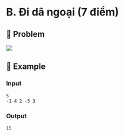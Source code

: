 # B. Đi dã ngoại (7 điểm)

## 📖 Problem

![](https://espresso.codeforces.com/14245b41c2f66d801c587ed0f24a0188738793a9.png)


## 🧠 Example

### Input

```text
5
-1 4 2 -5 3
```

### Output

```text
15
```


